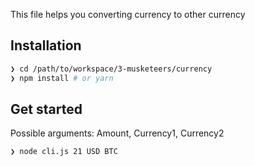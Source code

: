 ﻿This file helps you converting currency to other currency

## Installation

```sh
❯ cd /path/to/workspace/3-musketeers/currency
❯ npm install # or yarn
```

## Get started

Possible arguments: Amount, Currency1, Currency2
```sh
❯ node cli.js 21 USD BTC
```